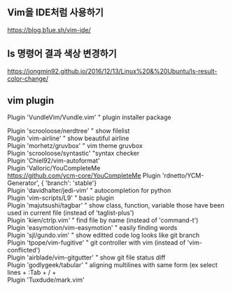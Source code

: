 ## Vim을 IDE처럼 사용하기
https://blog.b1ue.sh/vim-ide/

## ls 명령어 결과 색상 변경하기
https://jongmin92.github.io/2016/12/13/Linux%20&%20Ubuntu/ls-result-color-change/

## vim plugin
Plugin 'VundleVim/Vundle.vim'      " plugin installer package

Plugin 'scrooloose/nerdtree'       " show filelist</br>
Plugin 'vim-airline'               " show beautiful airline</br>
Plugin 'morhetz/gruvbox'           " vim theme gruvbox</br>
Plugin 'scrooloose/syntastic' "syntax checker</br>
Plugin 'Chiel92/vim-autoformat'</br>
Plugin 'Valloric/YouCompleteMe</br> https://github.com/ycm-core/YouCompleteMe
Plugin 'rdnetto/YCM-Generator', { 'branch': 'stable'}</br>
Plugin 'davidhalter/jedi-vim'      " autocompletion for python</br>
Plugin 'vim-scripts/L9'            " basic plugin</br>
Plugin 'majutsushi/tagbar'         " show class, function, variable those have been used in current file (instead of 'taglist-plus')</br>
Plugin 'kien/ctrlp.vim'            " find file by name (instead of 'command-t')</br>
Plugin 'easymotion/vim-easymotion' " easily finding words</br>
Plugin 'sjl/gundo.vim'             " show editted code log looks like git branch</br>
Plugin 'tpope/vim-fugitive'        " git controller with vim (instead of 'vim-conflicted')</br>
Plugin 'airblade/vim-gitgutter'    " show git file status diff</br>
Plugin 'godlygeek/tabular'         " aligning multilines with same form (ex select lines + :Tab + / + <char></br>
Plugin 'Tuxdude/mark.vim'
